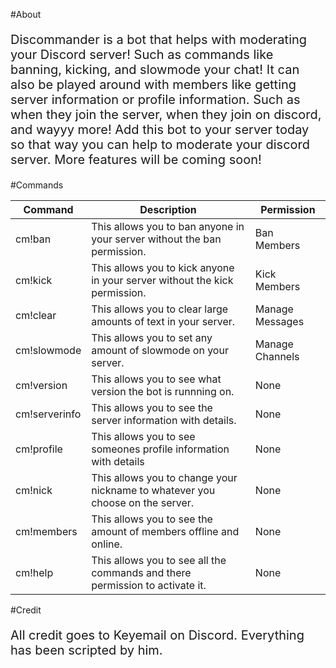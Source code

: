 #About

<p style="font-size:20px;">Discommander is a bot that helps with moderating your Discord server! Such as commands like banning, kicking, and slowmode your chat! It can also be played around with members like getting server information or profile information. Such as when they join the server, when they join on discord, and wayyy more! Add this bot to your server today so that way you can help to moderate your discord server. More features will be coming soon!

#Commands

Command | Description | Permission
----------------- | -------------------- | ------------------
cm!ban | This allows you to ban anyone in your server without the ban permission. | Ban Members
cm!kick | This allows you to kick  anyone in your server without the kick permission. | Kick Members
cm!clear | This allows you to clear large amounts of text in your server. | Manage Messages
cm!slowmode | This allows you to set any amount of slowmode on your server. | Manage Channels
cm!version | This allows you to see what version the bot is runnning on. | None
cm!serverinfo | This allows you to see the server information with details. | None
cm!profile | This allows you to see someones profile information with details | None
cm!nick | This allows you to change your nickname to whatever you choose on the server. | None
cm!members | This allows you to see the amount of members offline and online. | None
cm!help | This allows you to see all the commands and there permission to activate it. | None
  
#Credit

<p style="font-size:20px;">All credit goes to Keyemail on Discord. Everything has been scripted by him.
